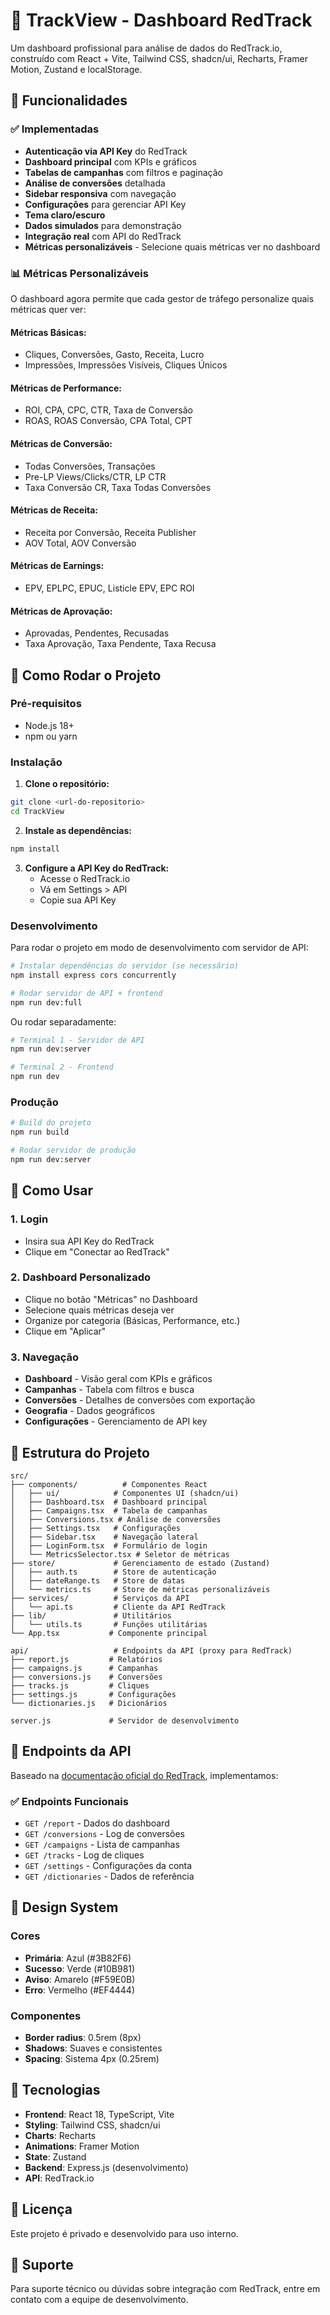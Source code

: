 # 🚀 TrackView - Dashboard RedTrack

Um dashboard profissional para análise de dados do RedTrack.io, construído com React + Vite, Tailwind CSS, shadcn/ui, Recharts, Framer Motion, Zustand e localStorage.

## 🎯 Funcionalidades

### ✅ Implementadas
- **Autenticação via API Key** do RedTrack
- **Dashboard principal** com KPIs e gráficos
- **Tabelas de campanhas** com filtros e paginação
- **Análise de conversões** detalhada
- **Sidebar responsiva** com navegação
- **Configurações** para gerenciar API Key
- **Tema claro/escuro**
- **Dados simulados** para demonstração
- **Integração real** com API do RedTrack
- **Métricas personalizáveis** - Selecione quais métricas ver no dashboard

### 📊 Métricas Personalizáveis

O dashboard agora permite que cada gestor de tráfego personalize quais métricas quer ver:

#### **Métricas Básicas:**
- Cliques, Conversões, Gasto, Receita, Lucro
- Impressões, Impressões Visíveis, Cliques Únicos

#### **Métricas de Performance:**
- ROI, CPA, CPC, CTR, Taxa de Conversão
- ROAS, ROAS Conversão, CPA Total, CPT

#### **Métricas de Conversão:**
- Todas Conversões, Transações
- Pre-LP Views/Clicks/CTR, LP CTR
- Taxa Conversão CR, Taxa Todas Conversões

#### **Métricas de Receita:**
- Receita por Conversão, Receita Publisher
- AOV Total, AOV Conversão

#### **Métricas de Earnings:**
- EPV, EPLPC, EPUC, Listicle EPV, EPC ROI

#### **Métricas de Aprovação:**
- Aprovadas, Pendentes, Recusadas
- Taxa Aprovação, Taxa Pendente, Taxa Recusa

## 🚀 Como Rodar o Projeto

### Pré-requisitos
- Node.js 18+ 
- npm ou yarn

### Instalação

1. **Clone o repositório:**
```bash
git clone <url-do-repositorio>
cd TrackView
```

2. **Instale as dependências:**
```bash
npm install
```

3. **Configure a API Key do RedTrack:**
   - Acesse o RedTrack.io
   - Vá em Settings > API
   - Copie sua API Key

### Desenvolvimento

Para rodar o projeto em modo de desenvolvimento com servidor de API:

```bash
# Instalar dependências do servidor (se necessário)
npm install express cors concurrently

# Rodar servidor de API + frontend
npm run dev:full
```

Ou rodar separadamente:

```bash
# Terminal 1 - Servidor de API
npm run dev:server

# Terminal 2 - Frontend
npm run dev
```

### Produção

```bash
# Build do projeto
npm run build

# Rodar servidor de produção
npm run dev:server
```

## 🎯 Como Usar

### 1. Login
- Insira sua API Key do RedTrack
- Clique em "Conectar ao RedTrack"

### 2. Dashboard Personalizado
- Clique no botão "Métricas" no Dashboard
- Selecione quais métricas deseja ver
- Organize por categoria (Básicas, Performance, etc.)
- Clique em "Aplicar"

### 3. Navegação
- **Dashboard** - Visão geral com KPIs e gráficos
- **Campanhas** - Tabela com filtros e busca
- **Conversões** - Detalhes de conversões com exportação
- **Geografia** - Dados geográficos
- **Configurações** - Gerenciamento de API key

## 🔧 Estrutura do Projeto

```
src/
├── components/          # Componentes React
│   ├── ui/            # Componentes UI (shadcn/ui)
│   ├── Dashboard.tsx  # Dashboard principal
│   ├── Campaigns.tsx  # Tabela de campanhas
│   ├── Conversions.tsx # Análise de conversões
│   ├── Settings.tsx   # Configurações
│   ├── Sidebar.tsx    # Navegação lateral
│   ├── LoginForm.tsx  # Formulário de login
│   └── MetricsSelector.tsx # Seletor de métricas
├── store/             # Gerenciamento de estado (Zustand)
│   ├── auth.ts        # Store de autenticação
│   ├── dateRange.ts   # Store de datas
│   └── metrics.ts     # Store de métricas personalizáveis
├── services/          # Serviços da API
│   └── api.ts         # Cliente da API RedTrack
├── lib/               # Utilitários
│   └── utils.ts       # Funções utilitárias
└── App.tsx           # Componente principal

api/                   # Endpoints da API (proxy para RedTrack)
├── report.js         # Relatórios
├── campaigns.js      # Campanhas
├── conversions.js    # Conversões
├── tracks.js         # Cliques
├── settings.js       # Configurações
└── dictionaries.js   # Dicionários

server.js             # Servidor de desenvolvimento
```

## 📡 Endpoints da API

Baseado na [documentação oficial do RedTrack](https://help.redtrack.io/), implementamos:

### ✅ Endpoints Funcionais
- `GET /report` - Dados do dashboard
- `GET /conversions` - Log de conversões
- `GET /campaigns` - Lista de campanhas
- `GET /tracks` - Log de cliques
- `GET /settings` - Configurações da conta
- `GET /dictionaries` - Dados de referência

## 🎨 Design System

### Cores
- **Primária**: Azul (#3B82F6)
- **Sucesso**: Verde (#10B981)
- **Aviso**: Amarelo (#F59E0B)
- **Erro**: Vermelho (#EF4444)

### Componentes
- **Border radius**: 0.5rem (8px)
- **Shadows**: Suaves e consistentes
- **Spacing**: Sistema 4px (0.25rem)

## 🔧 Tecnologias

- **Frontend**: React 18, TypeScript, Vite
- **Styling**: Tailwind CSS, shadcn/ui
- **Charts**: Recharts
- **Animations**: Framer Motion
- **State**: Zustand
- **Backend**: Express.js (desenvolvimento)
- **API**: RedTrack.io

## 📝 Licença

Este projeto é privado e desenvolvido para uso interno.

## 🤝 Suporte

Para suporte técnico ou dúvidas sobre integração com RedTrack, entre em contato com a equipe de desenvolvimento. 